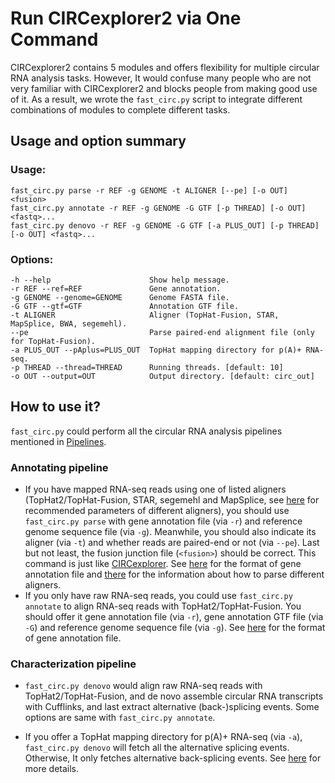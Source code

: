 # Run CIRCexplorer2 via One Command

CIRCexplorer2 contains 5 modules and offers flexibility for multiple circular RNA analysis tasks. However, It would confuse many people who are not very familiar with CIRCexplorer2 and blocks people from making good use of it. As a result, we wrote the `fast_circ.py` script to integrate different combinations of modules to complete different tasks.

## Usage and option summary

### Usage:

```
fast_circ.py parse -r REF -g GENOME -t ALIGNER [--pe] [-o OUT] <fusion>
fast_circ.py annotate -r REF -g GENOME -G GTF [-p THREAD] [-o OUT] <fastq>...
fast_circ.py denovo -r REF -g GENOME -G GTF [-a PLUS_OUT] [-p THREAD] [-o OUT] <fastq>...
```

### Options:

```
-h --help                      Show help message.
-r REF --ref=REF               Gene annotation.
-g GENOME --genome=GENOME      Genome FASTA file.
-G GTF --gtf=GTF               Annotation GTF file.
-t ALIGNER                     Aligner (TopHat-Fusion, STAR, MapSplice, BWA, segemehl).
--pe                           Parse paired-end alignment file (only for TopHat-Fusion).
-a PLUS_OUT --pAplus=PLUS_OUT  TopHat mapping directory for p(A)+ RNA-seq.
-p THREAD --thread=THREAD      Running threads. [default: 10]
-o OUT --output=OUT            Output directory. [default: circ_out]
```

## How to use it?

`fast_circ.py` could perform all the circular RNA analysis pipelines mentioned in [Pipelines](../tutorial/pipeline.md).

### Annotating pipeline

* If you have mapped RNA-seq reads using one of listed aligners (TopHat2/TopHat-Fusion, STAR, segemehl and MapSplice, see [here](../tutorial/alignment.md) for recommended parameters of different aligners), you should use `fast_circ.py parse` with gene annotation file (via `-r`) and reference genome sequence file (via `-g`). Meanwhile, you should also indicate its aligner (via `-t`) and whether reads are paired-end or not (via `--pe`). Last but not least, the fusion junction file (`<fusion>`) should be correct. This command is just like [CIRCexplorer](https://github.com/YangLab/CIRCexplorer). See [here](../tutorial/setup.md) for the format of gene annotation file and [there](../tutorial/parsing.md) for the information about how to parse different aligners.
* If you only have raw RNA-seq reads, you could use `fast_circ.py annotate` to align RNA-seq reads with TopHat2/TopHat-Fusion. You should offer it gene annotation file (via `-r`), gene annotation GTF file (via `-G`) and reference genome sequence file (via `-g`). See [here](../tutorial/setup.md) for the format of gene annotation file.

### Characterization pipeline

* `fast_circ.py denovo` would align raw RNA-seq reads with TopHat2/TopHat-Fusion, and de novo assemble circular RNA transcripts with Cufflinks, and last extract alternative (back-)splicing events. Some options are same with `fast_circ.py annotate`.

* If you offer a TopHat mapping directory for p(A)+ RNA-seq (via `-a`), `fast_circ.py denovo` will fetch all the alternative splicing events. Otherwise, It only fetches alternative back-splicing events. See [here](../modules/denovo.md) for more details.
